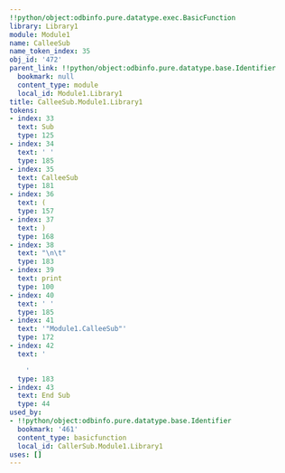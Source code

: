 ```yaml
---
!!python/object:odbinfo.pure.datatype.exec.BasicFunction
library: Library1
module: Module1
name: CalleeSub
name_token_index: 35
obj_id: '472'
parent_link: !!python/object:odbinfo.pure.datatype.base.Identifier
  bookmark: null
  content_type: module
  local_id: Module1.Library1
title: CalleeSub.Module1.Library1
tokens:
- index: 33
  text: Sub
  type: 125
- index: 34
  text: ' '
  type: 185
- index: 35
  text: CalleeSub
  type: 181
- index: 36
  text: (
  type: 157
- index: 37
  text: )
  type: 168
- index: 38
  text: "\n\t"
  type: 183
- index: 39
  text: print
  type: 100
- index: 40
  text: ' '
  type: 185
- index: 41
  text: '"Module1.CalleeSub"'
  type: 172
- index: 42
  text: '

    '
  type: 183
- index: 43
  text: End Sub
  type: 44
used_by:
- !!python/object:odbinfo.pure.datatype.base.Identifier
  bookmark: '461'
  content_type: basicfunction
  local_id: CallerSub.Module1.Library1
uses: []
---
```

